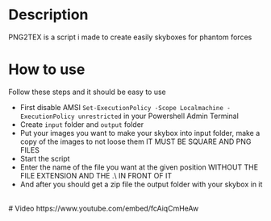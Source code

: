 # Description
PNG2TEX is a script i made to create easily skyboxes for phantom forces
# How to use
Follow these steps and it should be easy to use
<ul>
    <li>First disable AMSI <code>Set-ExecutionPolicy -Scope Localmachine -ExecutionPolicy unrestricted</code> in your Powershell Admin Terminal</li>
    <li>Create <code>input</code> folder and <code>output</code> folder
    <li>Put your images you want to make your skybox into input folder, make a copy of the images to not loose them IT MUST BE SQUARE AND PNG FILES</li>
    <li>Start the script</li>
    <li>Enter the name of the file you want at the given position WITHOUT THE FILE EXTENSION AND THE .\ IN FRONT OF IT</li>
    <li>And after you should get a zip file the output folder with your skybox in it</li>
</ul>
<br />
# Video
https://www.youtube.com/embed/fcAiqCmHeAw
